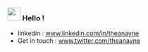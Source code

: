### <img src="https://media.giphy.com/media/hvRJCLFzcasrR4ia7z/giphy.gif" width="30px"> Hello !
* linkedin : www.linkedin.com/in/theanayne
* Get in touch : www.twitter.com/theanayne
